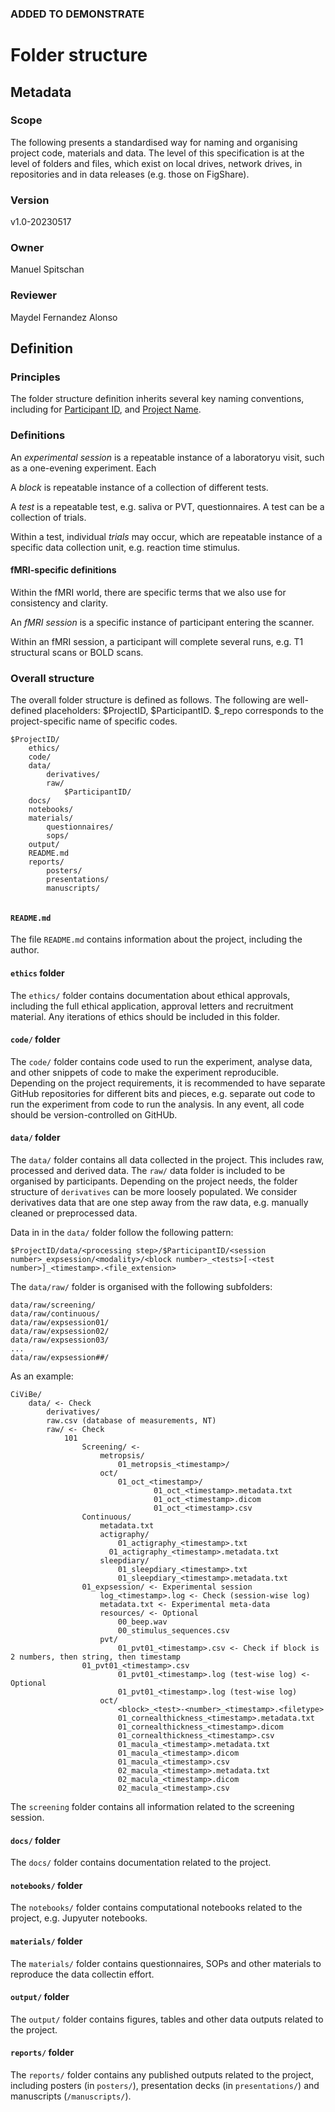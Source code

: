 ### ADDED TO DEMONSTRATE

# Folder structure

## Metadata

### Scope

The following presents a standardised way for naming and organising project code, materials and data. The level of this specification is at the level of folders and files, which exist on local drives, network drives, in repositories and in data releases (e.g. those on FigShare).

### Version

v1.0-20230517

### Owner

Manuel Spitschan

### Reviewer

Maydel Fernandez Alonso

## Definition

### Principles

The folder structure definition inherits several key naming conventions, including for [Participant ID](participant_id.md), and [Project Name](project_name.md).

### Definitions

An *experimental session* is a repeatable instance of a laboratoryu visit, such as a one-evening experiment. Each 

A *block* is repeatable instance of a collection of different tests.

A *test* is a repeatable test, e.g. saliva or PVT, questionnaires. A test can be a collection of trials.

Within a test, individual *trials* may occur, which are repeatable instance of a specific data collection unit, e.g. reaction time stimulus.

#### fMRI-specific definitions

Within the fMRI world, there are specific terms that we also use for consistency and clarity.

An *fMRI session* is a specific instance of participant entering the scanner.

Within an fMRI session, a participant will complete several runs, e.g. T1 structural scans or BOLD scans.

### Overall structure

The overall folder structure is defined as follows. The following are well-defined placeholders: $ProjectID, $ParticipantID. $_repo corresponds to the project-specific name of specific codes.

```
$ProjectID/
	ethics/
	code/		
	data/
		derivatives/ 
		raw/
			$ParticipantID/
	docs/
	notebooks/
	materials/
		questionnaires/
		sops/
	output/
	README.md
	reports/ 
		posters/
		presentations/
		manuscripts/
  
```

#### `README.md`

The file `README.md` contains information about the project, including the author.

#### `ethics` folder

The `ethics/` folder contains documentation about ethical approvals, including the full ethical application, approval letters and recruitment material. Any iterations of ethics should be included in this folder.

#### `code/` folder

The `code/` folder contains code used to run the experiment, analyse data, and other snippets of code to make the experiment reproducible. Depending on the project requirements, it is recommended to have separate GitHub repositories for different bits and pieces, e.g. separate out code to run the experiment from code to run the analysis. In any event, all code should be version-controlled on GitHUb.

#### `data/` folder

The `data/` folder contains all data collected in the project. This includes raw, processed and derived data. The `raw/` data folder is included to be organised by participants. Depending on the project needs, the folder structure of `derivatives` can be more loosely populated. We consider derivatives data that are one step away from the raw data, e.g. manually cleaned or preprocessed data.

Data in in the `data/` folder follow the following pattern:

```
$ProjectID/data/<processing step>/$ParticipantID/<session number>_expsession/<modality>/<block number>_<tests>[-<test number>]_<timestamp>.<file_extension>
```

The `data/raw/` folder is organised with the following subfolders:

```
data/raw/screening/
data/raw/continuous/
data/raw/expsession01/
data/raw/expsession02/
data/raw/expsession03/
...
data/raw/expsession##/

```

As an example:

```
CiViBe/
	data/ <- Check
		derivatives/ 
		raw.csv (database of measurements, NT)
		raw/ <- Check
			101
				Screening/ <- 
					metropsis/
						01_metropsis_<timestamp>/
					oct/	
						01_oct_<timestamp>/
								01_oct_<timestamp>.metadata.txt
								01_oct_<timestamp>.dicom
								01_oct_<timestamp>.csv
				Continuous/
					metadata.txt
					actigraphy/
						01_actigraphy_<timestamp>.txt
					  01_actigraphy_<timestamp>.metadata.txt
					sleepdiary/
						01_sleepdiary_<timestamp>.txt
						01_sleepdiary_<timestamp>.metadata.txt
				01_expsession/ <- Experimental session
					log_<timestamp>.log <- Check (session-wise log)
					metadata.txt <- Experimental meta-data
					resources/ <- Optional
						00_beep.wav
						00_stimulus_sequences.csv
					pvt/
						01_pvt01_<timestamp>.csv <- Check if block is 2 numbers, then string, then timestamp
		        01_pvt01_<timestamp>.csv
						01_pvt01_<timestamp>.log (test-wise log) <- Optional
						01_pvt01_<timestamp>.log (test-wise log)
					oct/			
						<block>_<test>-<number>_<timestamp>.<filetype>		
						01_cornealthickness_<timestamp>.metadata.txt
						01_cornealthickness_<timestamp>.dicom
						01_cornealthickness_<timestamp>.csv
						01_macula_<timestamp>.metadata.txt
						01_macula_<timestamp>.dicom
						01_macula_<timestamp>.csv
						02_macula_<timestamp>.metadata.txt
						02_macula_<timestamp>.dicom
						02_macula_<timestamp>.csv
```


The `screening` folder contains all information related to the screening session. 

#### `docs/` folder 

The `docs/` folder contains documentation related to the project.

#### `notebooks/` folder 

The `notebooks/` folder contains computational notebooks related to the project, e.g. Jupyuter notebooks.

#### `materials/` folder 

The `materials/` folder contains questionnaires, SOPs and other materials to reproduce the data collectin effort.

#### `output/` folder 

The `output/` folder contains figures, tables and other data outputs related to the project.

#### `reports/` folder

The `reports/` folder contains any published outputs related to the project, including posters (in `posters/`), presentation decks (in `presentations/`) and manuscripts (`/manuscripts/`).
